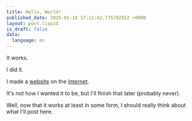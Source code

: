 ```yaml
---
title: Hello, World!
published_date: 2025-01-18 17:11:42.775792552 +0000
layout: post.liquid
is_draft: false
data:
  language: en
---
```

It works.

I did it.

I made a [website](https://en.wikipedia.org/wiki/Website) on the [Internet](https://en.wikipedia.org/wiki/Internet).

It's not how I wanted it to be, but I'll finish that later (probably never).

Well, now that it works at least in some form, I should really think about what I'll post here.